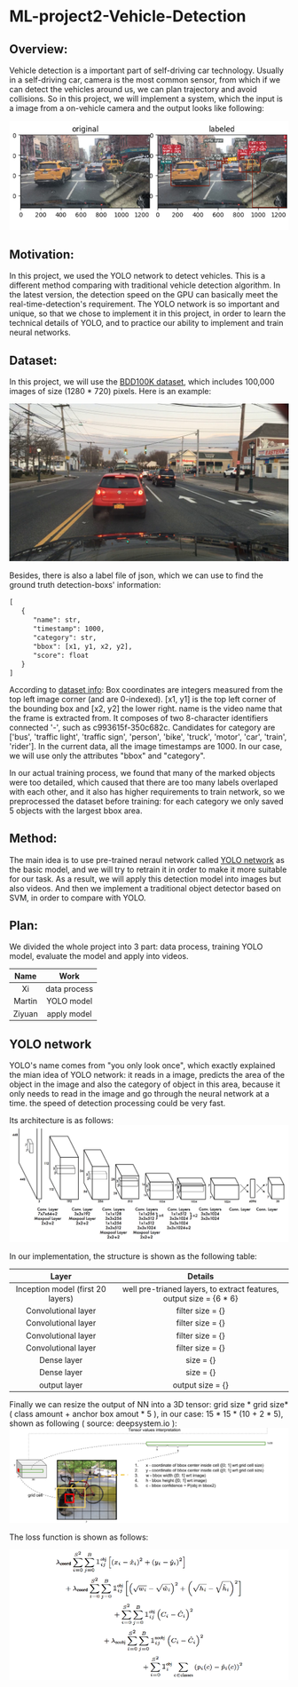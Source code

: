 # ML-project2-Vehicle-Detection


## Overview:
Vehicle detection is a important part of self-driving car technology. Usually in a self-driving car, camera is the most common sensor, from which if we can detect the vehicles around us, we can plan trajectory and avoid collisions. So in this project, we will implement a system, which the input is a image from a on-vehicle camera and the output looks like following:
<div align=center><img width="800"  src="https://github.com/chrisHuxi/ML-project2-Vehicle-Detection/blob/master/readme_img/figure-1.png"/></div>

## Motivation:
In this project, we used the YOLO network to detect vehicles. This is a different method comparing with traditional vehicle detection algorithm. In the latest version, the detection speed on the GPU can basically meet the real-time-detection's requirement. The YOLO network is so important and unique, so that we chose to implement it in this project, in order to learn the technical details of YOLO, and to practice our ability to implement and train neural networks.


## Dataset:
In this project, we will use the [BDD100K dataset](https://bair.berkeley.edu/blog/2018/05/30/bdd/), which includes 100,000 images of size (1280 * 720) pixels.
Here is an example:

![](https://github.com/chrisHuxi/ML-project2-Vehicle-Detection/blob/master/readme_img/ac9be3fe-790d1f8e.jpg)

Besides, there is also a label file of json, which we can use to find the ground truth detection-boxs' information:
```
[
   {
      "name": str,
      "timestamp": 1000,
      "category": str,
      "bbox": [x1, y1, x2, y2],
      "score": float
   }
]
```
 According to [dataset info](https://github.com/ucbdrive/bdd-data): Box coordinates are integers measured from the top left image corner (and are 0-indexed). [x1, y1] is the top left corner of the bounding box and [x2, y2] the lower right. name is the video name that the frame is extracted from. It composes of two 8-character identifiers connected '-', such as c993615f-350c682c. Candidates for category are ['bus', 'traffic light', 'traffic sign', 'person', 'bike', 'truck', 'motor', 'car', 'train', 'rider']. In the current data, all the image timestamps are 1000. In our case, we will use only the attributes "bbox" and "category".
 
In our actual training process, we found that many of the marked objects were too detailed, which caused that there are too many labels overlaped with each other, and it also has higher requirements to train network, so we preprocessed the dataset before training: for each category we only saved 5 objects with the largest bbox area.
 


## Method:
The main idea is to use pre-trained neraul network called [YOLO network](https://pjreddie.com/darknet/yolo/) as the basic model, and we will try to retrain it in order to make it more suitable for our task. As a result, we will apply this detection model into images but also videos. And then we implement a traditional object detector based on SVM, in order to compare with YOLO.

## Plan:
We divided the whole project into 3 part: data process, training YOLO model, evaluate the model and apply into videos.

| Name | Work |
|:----:|:------:|
|Xi  | data process |
|Martin | YOLO model |
|Ziyuan | apply model|

## YOLO network
YOLO's name comes from "you only look once", which exactly explained the mian idea of YOLO network: it reads in a image, predicts the area of the object in the image and also the category of object in this area, because it only needs to read in the image and go through the neural network at a time. the speed of detection processing could be very fast.

Its architecture is as follows:
![](https://github.com/chrisHuxi/ML-project2-Vehicle-Detection/blob/master/readme_img/YOLO-archi.png)


In our implementation, the structure is shown as the following table:

| Layer | Details |
|:----:|:------:|
|Inception model (first 20 layers)  | well pre-trianed layers, to extract features, output size = {6 * 6} |
|Convolutional layer | filter size = {} |
|Convolutional layer | filter size = {} |
|Convolutional layer | filter size = {} |
|Convolutional layer | filter size = {} |
|Dense layer | size = {}|
|Dense layer | size = {}|
|output layer | output size = {}|

Finally we can resize the output of NN into a 3D tensor: grid size * grid size* ( class amount + anchor box amout * 5 ), in our case: 15 * 15 * (10 + 2 * 5), shown as following ( source: deepsystem.io ): 
![](https://github.com/chrisHuxi/ML-project2-Vehicle-Detection/blob/master/readme_img/nn-output.PNG)

The loss function is shown as follows:
<div align=center><img width="600"  src="https://github.com/chrisHuxi/ML-project2-Vehicle-Detection/blob/master/readme_img/loss.png"/></div>

